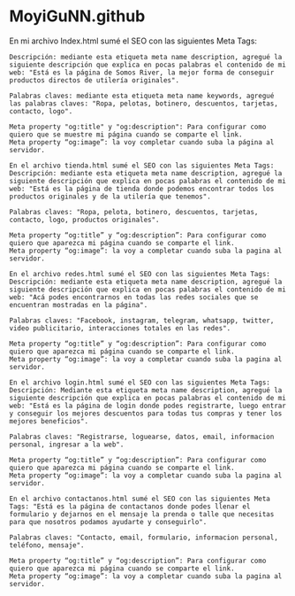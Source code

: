 # MoyiGuNN.github
En mi archivo Index.html sumé el SEO con las siguientes Meta Tags:

    Descripción: mediante esta etiqueta meta name description, agregué la siguiente descripción que explica en pocas palabras el contenido de mi web: "Está es la página de Somos River, la mejor forma de conseguir productos directos de utilería originales".

    Palabras claves: mediante esta etiqueta meta name keywords, agregué las palabras claves: "Ropa, pelotas, botinero, descuentos, tarjetas, contacto, logo".

    Meta property "og:title" y "og:description": Para configurar como quiero que se muestre mi página cuando se comparte el link.
    Meta property “og:image”: la voy completar cuando suba la página al servidor.

    En el archivo tienda.html sumé el SEO con las siguientes Meta Tags:
    Descripción: mediante esta etiqueta meta name description, agregué la siguiente descripción que explica en pocas palabras el contenido de mi web: "Está es la página de tienda donde podemos encontrar todos los productos originales y de la utilería que tenemos".

    Palabras claves: "Ropa, pelota, botinero, descuentos, tarjetas, contacto, logo, productos originales".

    Meta property “og:title” y “og:description”: Para configurar como quiero que aparezca mi página cuando se comparte el link.
    Meta property “og:image”: la voy a completar cuando suba la pagina al servidor.

    En el archivo redes.html sumé el SEO con las siguientes Meta Tags:
    Descripción: mediante esta etiqueta meta name description, agregué la siguiente descripción que explica en pocas palabras el contenido de mi web: "Acá podes encontrarnos en todas las redes sociales que se encuentran mostradas en la página".

    Palabras claves: "Facebook, instagram, telegram, whatsapp, twitter, video publicitario, interacciones totales en las redes".

    Meta property “og:title” y “og:description”: Para configurar como quiero que aparezca mi página cuando se comparte el link.
    Meta property “og:image”: la voy a completar cuando suba la pagina al servidor.
    
    En el archivo login.html sumé el SEO con las siguientes Meta Tags:
    Descripción: Mediante esta etiqueta meta name description, agregué la siguiente descripción que explica en pocas palabras el contenido de mi web: "Está es la página de login donde podes registrarte, luego entrar y conseguir los mejores descuentos para todas tus compras y tener los mejores beneficios".

    Palabras claves: "Registrarse, loguearse, datos, email, informacion personal, ingresar a la web".

    Meta property “og:title” y “og:description”: Para configurar como quiero que aparezca mi página cuando se comparte el link.
    Meta property “og:image”: la voy a completar cuando suba la pagina al servidor.

    En el archivo contactanos.html sumé el SEO con las siguientes Meta Tags: "Está es la página de contactanos donde podes llenar el formulario y dejarnos en el mensaje la prenda o talle que necesitas para que nosotros podamos ayudarte y conseguirlo".

    Palabras claves: "Contacto, email, formulario, informacion personal, teléfono, mensaje".
    
    Meta property “og:title” y “og:description”: Para configurar como quiero que aparezca mi página cuando se comparte el link.
    Meta property “og:image”: la voy a completar cuando suba la pagina al servidor.
